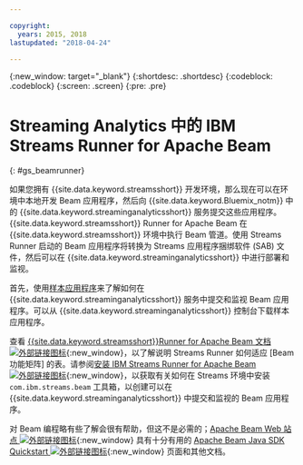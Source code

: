 ```yaml
---

copyright:
  years: 2015, 2018
lastupdated: "2018-04-24"

---
```


<!-- Attribute definitions -->
{:new_window: target="_blank"}
{:shortdesc: .shortdesc}
{:codeblock: .codeblock}
{:screen: .screen}
{:pre: .pre}

# Streaming Analytics 中的 IBM Streams Runner for Apache Beam
{: #gs_beamrunner}

如果您拥有 {{site.data.keyword.streamsshort}} 开发环境，那么现在可以在环境中本地开发 Beam 应用程序，然后向 {{site.data.keyword.Bluemix_notm}} 中的 {{site.data.keyword.streaminganalyticsshort}} 服务提交这些应用程序。{{site.data.keyword.streamsshort}} Runner for Apache Beam 在 {{site.data.keyword.streamsshort}} 环境中执行 Beam 管道。使用 Streams Runner 启动的 Beam 应用程序将转换为 Streams 应用程序捆绑软件 (SAB) 文件，然后可以在 {{site.data.keyword.streaminganalyticsshort}} 中进行部署和监视。


首先，使用[样本应用程序](/docs/services/StreamingAnalytics/c_starterapps.html)来了解如何在 {{site.data.keyword.streaminganalyticsshort}} 服务中提交和监视 Beam 应用程序。可以从 {{site.data.keyword.streaminganalyticsshort}} 控制台下载样本应用程序。

查看 [{{site.data.keyword.streamsshort}}Runner for Apache Beam 文档 ![外部链接图标](../../icons/launch-glyph.svg "外部链接图标")](https://ibmstreams.github.io/streamsx.documentation/docs/beamrunner/beamrunner-1-intro/){:new_window}，以了解说明 Streams Runner 如何适应 [Beam 功能矩阵] 的表。请参阅[安装 IBM Streams Runner for Apache Beam ![外部链接图标](../../icons/launch-glyph.svg "外部链接图标")](http://bit.ly/2zFDpPr){:new_window}，以获取有关如何在 Streams 环境中安装 `com.ibm.streams.beam` 工具箱，以创建可以在 {{site.data.keyword.streaminganalyticsshort}} 中提交和监视的 Beam 应用程序。

对 Beam 编程略有些了解会很有帮助，但这不是必需的；[Apache Beam Web 站点 ![外部链接图标](../../icons/launch-glyph.svg "外部链接图标")](https://beam.apache.org/documentation/){:new_window} 具有十分有用的 [Apache Beam Java SDK Quickstart ![外部链接图标](../../icons/launch-glyph.svg "外部链接图标")](https://beam.apache.org/get-started/quickstart-java/){:new_window} 页面和其他文档。
